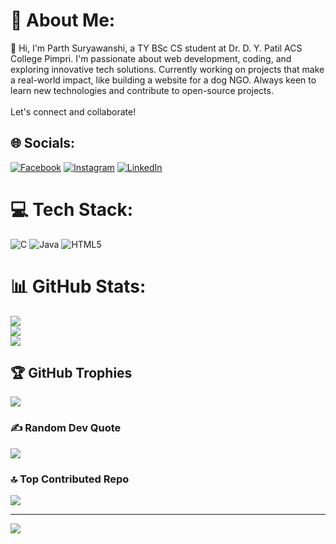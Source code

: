 # 💫 About Me:
👋 Hi, I'm Parth Suryawanshi, a TY BSc CS student at Dr. D. Y. Patil ACS College Pimpri. I'm passionate about web development, coding, and exploring innovative tech solutions. Currently working on projects that make a real-world impact, like building a website for a dog NGO. Always keen to learn new technologies and contribute to open-source projects.<br><br>Let's connect and collaborate!


## 🌐 Socials:
[![Facebook](https://img.shields.io/badge/Facebook-%231877F2.svg?logo=Facebook&logoColor=white)](https://facebook.com/https://www.facebook.com/parth.suryawanshi.58/) [![Instagram](https://img.shields.io/badge/Instagram-%23E4405F.svg?logo=Instagram&logoColor=white)](https://instagram.com/https://www.instagram.com/ig_parth_s/) [![LinkedIn](https://img.shields.io/badge/LinkedIn-%230077B5.svg?logo=linkedin&logoColor=white)](https://linkedin.com/in/www.linkedin.com/in/parth-suryawanshi-250581237) 

# 💻 Tech Stack:
![C](https://img.shields.io/badge/c-%2300599C.svg?style=for-the-badge&logo=c&logoColor=white) ![Java](https://img.shields.io/badge/java-%23ED8B00.svg?style=for-the-badge&logo=openjdk&logoColor=white) ![HTML5](https://img.shields.io/badge/html5-%23E34F26.svg?style=for-the-badge&logo=html5&logoColor=white)
# 📊 GitHub Stats:
![](https://github-readme-stats.vercel.app/api?username=Parths01&theme=dark&hide_border=false&include_all_commits=true&count_private=true)<br/>
![](https://github-readme-streak-stats.herokuapp.com/?user=Parths01&theme=dark&hide_border=false)<br/>
![](https://github-readme-stats.vercel.app/api/top-langs/?username=Parths01&theme=dark&hide_border=false&include_all_commits=true&count_private=true&layout=compact)

## 🏆 GitHub Trophies
![](https://github-profile-trophy.vercel.app/?username=Parths01&theme=radical&no-frame=false&no-bg=true&margin-w=4)

### ✍️ Random Dev Quote
![](https://quotes-github-readme.vercel.app/api?type=horizontal&theme=radical)

### 🔝 Top Contributed Repo
![](https://github-contributor-stats.vercel.app/api?username=Parths01&limit=5&theme=dark&combine_all_yearly_contributions=true)

---
[![](https://visitcount.itsvg.in/api?id=Parths01&icon=0&color=0)](https://visitcount.itsvg.in)

<!-- Proudly created with GPRM ( https://gprm.itsvg.in ) -->